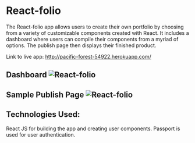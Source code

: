 # React-folio

The React-folio app allows users to create their own portfolio by choosing from a variety of customizable components created with React. It includes a dashboard where users can compile their components from a myriad of options. The publish page then displays their finished product.

Link to live app: http://pacific-forest-54922.herokuapp.com/

Dashboard
![React-folio](./dashboard.png?raw=true "react-folio dashboard")
-------------------------------------------------------------------
Sample Publish Page
![React-folio](./sample.png?raw=true "react-folio sample page")
----------------------------------------------------------------

Technologies Used:
----------------------------------------------
React JS for building the app and creating user components. Passport is used for user authentication.
